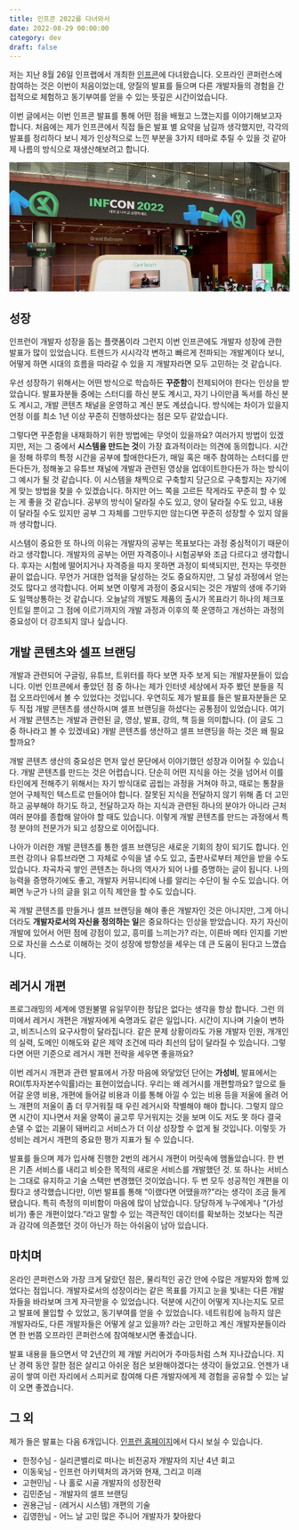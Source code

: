 ```yaml
---
title: 인프콘 2022를 다녀와서
date: 2022-08-29 00:00:00
category: dev
draft: false
---
```


저는 지난 8월 26일 인프랩에서 개최한 [인프콘](https://infcon.day)에 다녀왔습니다. 오프라인 콘퍼런스에 참여하는 것은 이번이 처음이었는데, 양질의 발표를 들으며 다른 개발자들의 경험을 간접적으로 체험하고 동기부여를 얻을 수 있는 뜻깊은 시간이었습니다.

이번 글에서는 이번 인프콘 발표를 통해 어떤 점을 배웠고 느꼈는지를 이야기해보고자 합니다. 처음에는 제가 인프콘에서 직접 들은 발표 별 요약을 남길까 생각했지만, 각각의 발표를 정리하다 보니 제가 인상적으로 느낀 부분을 3가지 테마로 추릴 수 있을 것 같아 제 나름의 방식으로 재생산해보려고 합니다.

![](./images/infcon-2022-1.jpeg)

## 성장

인프런이 개발자 성장을 돕는 플랫폼이라 그런지 이번 인프콘에도 개발자 성장에 관한 발표가 많이 있었습니다. 트렌드가 시시각각 변하고 빠르게 전파되는 개발계이다 보니, 어떻게 하면 시대의 흐름을 따라갈 수 있을 지 개발자라면 모두 고민하는 것 같습니다.

우선 성장하기 위해서는 어떤 방식으로 학습하든 **꾸준함**이 전제되어야 한다는 인상을 받았습니다. 발표자분들 중에는 스터디를 하신 분도 계시고, 자기 나이만큼 독서를 하신 분도 계시고, 개발 콘텐츠 채널을 운영하고 계신 분도 계셨습니다. 방식에는 차이가 있을지언정 이를 최소 1년 이상 꾸준히 진행하셨다는 점은 모두 같았습니다.

그렇다면 꾸준함을 내재화하기 위한 방법에는 무엇이 있을까요? 여러가지 방법이 있겠지만, 저는 그 중에서 **시스템을 만드는 것**이 가장 효과적이라는 의견에 동의합니다. 시간을 정해 하루의 특정 시간을 공부에 할애한다든가, 매일 혹은 매주 참여하는 스터디를 만든다든가, 정해놓고 유튜브 채널에 개발과 관련된 영상을 업데이트한다든가 하는 방식이 그 예시가 될 것 같습니다. 이 시스템을 채찍으로 구축할지 당근으로 구축할지는 자기에게 맞는 방법을 찾을 수 있겠습니다. 하지만 어느 쪽을 고르든 작게라도 꾸준히 할 수 있는 게 좋을 것 같습니다. 공부의 방식이 달라질 수도 있고, 양이 달라질 수도 있고, 내용이 달라질 수도 있지만 공부 그 자체를 그만두지만 않는다면 꾸준히 성장할 수 있지 않을까 생각합니다.

시스템이 중요한 또 하나의 이유는 개발자의 공부는 목표보다는 과정 중심적이기 때문이라고 생각합니다. 개발자의 공부는 어떤 자격증이나 시험공부와 조금 다르다고 생각합니다. 후자는 시험에 떨어지거나 자격증을 따지 못하면 과정이 퇴색되지만, 전자는 뚜렷한 끝이 없습니다. 무언가 거대한 업적을 달성하는 것도 중요하지만, 그 달성 과정에서 얻는 것도 많다고 생각합니다. 어찌 보면 이렇게 과정이 중요시되는 것은 개발의 생애 주기와도 일맥상통하는 것 같습니다. 오늘날의 개발도 제품의 출시가 목표라기 하나의 체크포인트일 뿐이고 그 점에 이르기까지의 개발 과정과 이후의 쭉 운영하고 개선하는 과정의 중요성이 더 강조되지 않나 싶습니다.

## 개발 콘텐츠와 셀프 브랜딩

개발과 관련되어 구글링, 유튜브, 트위터를 하다 보면 자주 보게 되는 개발자분들이 있습니다. 이번 인프콘에서 좋았던 점 중 하나는 제가 인터넷 세상에서 자주 봤던 분들을 직접 오프라인에서 볼 수 있었다는 것입니다. 우연히도 제가 발표를 들은 발표자분들은 모두 직접 개발 콘텐츠를 생산하시며 셀프 브랜딩을 하셨다는 공통점이 있었습니다. 여기서 개발 콘텐츠는 개발과 관련된 글, 영상, 발표, 강의, 책 등을 의미합니다. (이 글도 그중 하나라고 볼 수 있겠네요) 개발 콘텐츠를 생산하고 셀프 브랜딩을 하는 것은 왜 필요할까요?

개발 콘텐츠 생산의 중요성은 먼저 앞선 문단에서 이야기했던 성장과 이어질 수 있습니다. 개발 콘텐츠를 만드는 것은 어렵습니다. 단순히 어떤 지식을 아는 것을 넘어서 이를 타인에게 전해주기 위해서는 자기 방식대로 곱씹는 과정을 거쳐야 하고, 때로는 통찰을 얻어 구체적인 텍스트로 만들어야 합니다. 잘못된 지식을 전달하지 않기 위해 좀 더 고민하고 공부해야 하기도 하고, 전달하고자 하는 지식과 관련된 하나의 분야가 아니라 근처 여러 분야를 종합해 알아야 할 때도 있습니다. 이렇게 개발 콘텐츠를 만드는 과정에서 특정 분야의 전문가가 되고 성장으로 이어집니다.

나아가 이러한 개발 콘텐츠를 통한 셀프 브랜딩은 새로운 기회의 창이 되기도 합니다. 인프런 강의나 유튜브라면 그 자체로 수익을 낼 수도 있고, 출판사로부터 제안을 받을 수도 있습니다. 차곡차곡 쌓인 콘텐츠는 하나의 역사가 되어 나를 증명하는 글이 됩니다. 나의 능력을 증명하기에도 좋고, 개발자 커뮤니티에 나를 알리는 수단이 될 수도 있습니다. 어쩌면 누군가 나의 글을 읽고 이직 제안을 할 수도 있습니다.

꼭 개발 콘텐츠를 만들거나 셀프 브랜딩을 해야 좋은 개발자인 것은 아니지만, 그게 아니더라도 **개발자로서의 자신을 정의하는 일**은 중요하다는 인상을 받았습니다. 자기 자신이 개발에 있어서 어떤 점에 강점이 있고, 흥미를 느끼는가? 라는, 이른바 메타 인지를 기반으로 자신을 스스로 이해하는 것이 성장에 방향성을 세우는 데 큰 도움이 된다고 느꼈습니다.

## 레거시 개편

프로그래밍의 세계에 영원불멸 유일무이한 정답은 없다는 생각을 항상 합니다. 그런 의미에서 레거시 개편은 개발자에게 숙명과도 같은 일입니다. 시간이 지나며 기술이 변하고, 비즈니스의 요구사항이 달라집니다. 같은 문제 상황이라도 가용 개발자 인원, 개개인의 실력, 도메인 이해도와 같은 제약 조건에 따라 최선의 답이 달라질 수 있습니다. 그렇다면 어떤 기준으로 레거시 개편 전략을 세우면 좋을까요?

이번 레거시 개편과 관련 발표에서 가장 마음에 와닿았던 단어는 **가성비**, 발표에서는 ROI(투자자본수익률)라는 표현이었습니다. 우리는 왜 레거시를 개편할까요? 앞으로 들어갈 운영 비용, 개편에 들어갈 비용과 이를 통해 아낄 수 있는 비용 등을 저울에 올려 어느 개편의 저울이 좀 더 무거워질 때 우린 레거시와 작별해야 해야 합니다. 그렇지 않으면 시간이 지나면서 저울 양쪽이 골고루 무거워지는 것을 보며 이도 저도 못 하다 결국 손댈 수 없는 괴물이 돼버리고 서비스가 더 이상 성장할 수 없게 될 것입니다. 이렇듯 가성비는 레거시 개편의 중요한 평가 지표가 될 수 있습니다.

발표를 들으며 제가 입사해 진행한 2번의 레거시 개편이 머릿속에 맴돌았습니다. 한 번은 기존 서비스를 내리고 비슷한 목적의 새로운 서비스를 개발했던 것. 또 하나는 서비스는 그대로 유지하고 기술 스택만 변경했던 것이었습니다. 두 번 모두 성공적인 개편을 이뤘다고 생각했습니다만, 이번 발표를 통해 “이랬다면 어땠을까?”라는 생각이 조금 들게 됐습니다. 특히 측정의 미비함이 마음에 많이 남았습니다. 당당하게 누구에게나 “(가성비가) 좋은 개편이었다.”라고 말할 수 있는 객관적인 데이터를 확보하는 것보다는 직관과 감각에 의존했던 것이 아닌가 하는 아쉬움이 남아 있습니다.

## 마치며

온라인 콘퍼런스와 가장 크게 달랐던 점은, 물리적인 공간 안에 수많은 개발자와 함께 있었다는 점입니다. 개발자로서의 성장이라는 같은 목표를 가지고 눈을 빛내는 다른 개발자들을 바라보며 크게 자극받을 수 있었습니다. 덕분에 시간이 어떻게 지나는지도 모르고 발표에 몰입할 수 있었고, 동기부여를 얻을 수 있었습니다. 네트워킹에 능하지 않은 개발자라도, 다른 개발자들은 어떻게 살고 있을까? 라는 고민하고 계신 개발자분들이라면 한 번쯤 오프라인 콘퍼런스에 참여해보시면 좋겠습니다.

발표 내용을 들으면서 약 2년간의 제 개발 커리어가 주마등처럼 스쳐 지나갔습니다. 지난 경력 동안 잘한 점은 살리고 아쉬운 점은 보완해야겠다는 생각이 들었고요. 언젠가 내공이 쌓여 이런 자리에서 스피커로 참여해 다른 개발자에게 제 경험을 공유할 수 있는 날이 오면 좋겠습니다.

## 그 외

제가 들은 발표는 다음 6개입니다. [인프런 홈페이지](https://www.inflearn.com/course/infcon2022)에서 다시 보실 수 있습니다.

- 한정수님 - 실리콘밸리로 떠나는 비전공자 개발자의 지난 4년 회고
- 이동욱님 - 인프런 아키텍처의 과거와 현재, 그리고 미래
- 고현민님 - 나 홀로 시골 개발자의 성장전략
- 김민준님 - 개발자의 셀프 브랜딩
- 권용근님 - (레거시 시스템) 개편의 기술
- 김영한님 - 어느 날 고민 많은 주니어 개발자가 찾아왔다
